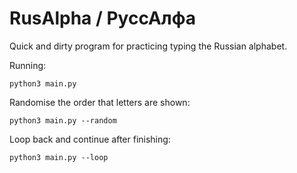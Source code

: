 # RusAlpha / РуссАлфа

Quick and dirty program for practicing typing the Russian alphabet.

Running:
    
    python3 main.py

Randomise the order that letters are shown:

    python3 main.py --random

Loop back and continue after finishing:

    python3 main.py --loop
